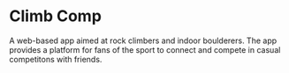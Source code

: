 # Climb Comp

A web-based app aimed at rock climbers and indoor boulderers. The app provides a platform for fans of the sport to connect and compete in casual competitons with friends.